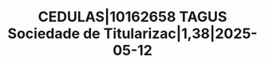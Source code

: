 ---
layout: asset
title: CEDULAS|10162658 TAGUS Sociedade de Titularizac|1,38|2025-05-12
isin: PTTGUAOM0005
---